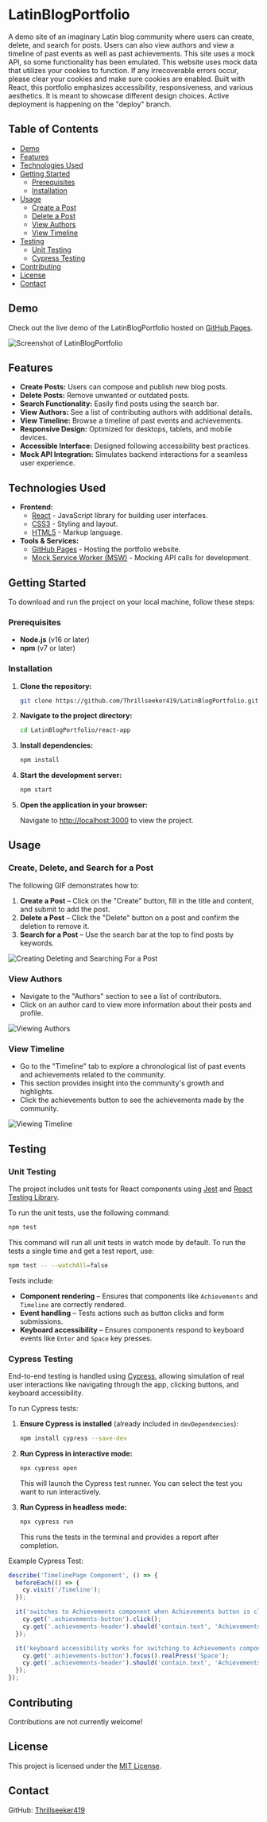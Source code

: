 # LatinBlogPortfolio

A demo site of an imaginary Latin blog community where users can create, delete, and search for posts. Users can also view authors and view a timeline of past events as well as past achievements. This site uses a mock API, so some functionality has been emulated. This website uses mock data that utilizes your cookies to function. If any irrecoverable errors occur, please clear your cookies and make sure cookies are enabled. Built with React, this portfolio emphasizes accessibility, responsiveness, and various aesthetics. It is meant to showcase different design choices. Active deployment is happening on the "deploy" branch.

## Table of Contents

- [Demo](#demo)
- [Features](#features)
- [Technologies Used](#technologies-used)
- [Getting Started](#getting-started)
  - [Prerequisites](#prerequisites)
  - [Installation](#installation)
- [Usage](#usage)
  - [Create a Post](#create-a-post)
  - [Delete a Post](#delete-a-post)
  - [View Authors](#view-authors)
  - [View Timeline](#view-timeline)
- [Testing](#testing)
  - [Unit Testing](#unit-testing)
  - [Cypress Testing](#cypress-testing)
- [Contributing](#contributing)
- [License](#license)
- [Contact](#contact)

## Demo

Check out the live demo of the LatinBlogPortfolio hosted on [GitHub Pages](https://Thrillseeker419.github.io/LatinBlogPortfolio/).

![Screenshot of LatinBlogPortfolio](./screenshots/homepage.png)

## Features

- **Create Posts:** Users can compose and publish new blog posts.
- **Delete Posts:** Remove unwanted or outdated posts.
- **Search Functionality:** Easily find posts using the search bar.
- **View Authors:** See a list of contributing authors with additional details.
- **View Timeline:** Browse a timeline of past events and achievements.
- **Responsive Design:** Optimized for desktops, tablets, and mobile devices.
- **Accessible Interface:** Designed following accessibility best practices.
- **Mock API Integration:** Simulates backend interactions for a seamless user experience.

## Technologies Used

- **Frontend:**
  - [React](https://reactjs.org/) - JavaScript library for building user interfaces.
  - [CSS3](https://developer.mozilla.org/en-US/docs/Web/CSS) - Styling and layout.
  - [HTML5](https://developer.mozilla.org/en-US/docs/Web/HTML) - Markup language.
- **Tools & Services:**
  - [GitHub Pages](https://pages.github.com/) - Hosting the portfolio website.
  - [Mock Service Worker (MSW)](https://mswjs.io/) - Mocking API calls for development.

## Getting Started

To download and run the project on your local machine, follow these steps:

### Prerequisites

- **Node.js** (v16 or later)
- **npm** (v7 or later)

### Installation

1. **Clone the repository:**

    ```bash
    git clone https://github.com/Thrillseeker419/LatinBlogPortfolio.git
    ```

2. **Navigate to the project directory:**

    ```bash
    cd LatinBlogPortfolio/react-app
    ```

3. **Install dependencies:**

    ```bash
    npm install
    ```

4. **Start the development server:**

    ```bash
    npm start
    ```

5. **Open the application in your browser:**

    Navigate to [http://localhost:3000](http://localhost:3000) to view the project.

## Usage

### Create, Delete, and Search for a Post

The following GIF demonstrates how to:

1. **Create a Post** – Click on the "Create" button, fill in the title and content, and submit to add the post.
2. **Delete a Post** – Click the "Delete" button on a post and confirm the deletion to remove it.
3. **Search for a Post** – Use the search bar at the top to find posts by keywords.

![Creating Deleting and Searching For a Post](./screenshots/create-post.gif)

### View Authors

- Navigate to the "Authors" section to see a list of contributors.
- Click on an author card to view more information about their posts and profile.

![Viewing Authors](./screenshots/view-authors.gif)

### View Timeline

- Go to the "Timeline" tab to explore a chronological list of past events and achievements related to the community.
- This section provides insight into the community's growth and highlights.
- Click the achievements button to see the achievements made by the community. 

![Viewing Timeline](./screenshots/view-timeline.gif)

## Testing

### Unit Testing

The project includes unit tests for React components using [Jest](https://jestjs.io/) and [React Testing Library](https://testing-library.com/docs/react-testing-library/intro/).

To run the unit tests, use the following command:

```bash
npm test
```

This command will run all unit tests in watch mode by default. To run the tests a single time and get a test report, use:

```bash
npm test -- --watchAll=false
```

Tests include:

- **Component rendering** – Ensures that components like `Achievements` and `Timeline` are correctly rendered.
- **Event handling** – Tests actions such as button clicks and form submissions.
- **Keyboard accessibility** – Ensures components respond to keyboard events like `Enter` and `Space` key presses.

### Cypress Testing

End-to-end testing is handled using [Cypress](https://www.cypress.io/), allowing simulation of real user interactions like navigating through the app, clicking buttons, and keyboard accessibility.

To run Cypress tests:

1. **Ensure Cypress is installed** (already included in `devDependencies`):

    ```bash
    npm install cypress --save-dev
    ```

2. **Run Cypress in interactive mode:**

    ```bash
    npx cypress open
    ```

    This will launch the Cypress test runner. You can select the test you want to run interactively.

3. **Run Cypress in headless mode:**

    ```bash
    npx cypress run
    ```

    This runs the tests in the terminal and provides a report after completion.

Example Cypress Test:

```javascript
describe('TimelinePage Component', () => {
  beforeEach(() => {
    cy.visit('/Timeline');
  });

  it('switches to Achievements component when Achievements button is clicked', () => {
    cy.get('.achievements-button').click();
    cy.get('.achievements-header').should('contain.text', 'Achievements');
  });

  it('keyboard accessibility works for switching to Achievements component using Space', () => {
    cy.get('.achievements-button').focus().realPress('Space');
    cy.get('.achievements-header').should('contain.text', 'Achievements');
  });
});
```

## Contributing

Contributions are not currently welcome!

## License

This project is licensed under the [MIT License](LICENSE).

## Contact

GitHub: [Thrillseeker419](https://github.com/Thrillseeker419)


